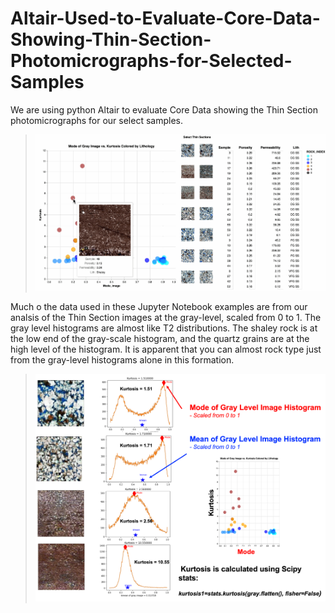 # Altair-Used-to-Evaluate-Core-Data-Showing-Thin-Section-Photomicrographs-for-Selected-Samples
We are using python Altair to evaluate Core Data showing the Thin Section photomicrographs for our select samples.

>![Altair_TS](Mode_of_Image_Kurtosis_with_TS.gif)

Much o the data used in these Jupyter Notebook examples are from our analsis of the Thin Section images at the gray-level, scaled from 0 to 1. The gray level histograms are almost like T2 distributions. The shaley rock is at the low end of the gray-scale histogram, and the quartz grains are at the high level of the histogram. It is apparent that you can almost rock type just from the gray-level histograms alone in this formation. 

>![Altair_TS](gray-level_Kmean_Mode.png)
